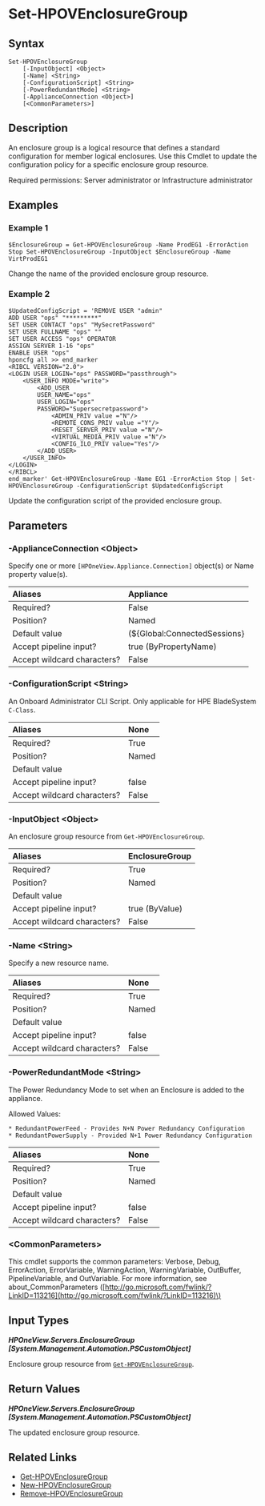 ﻿---
description: Modify an existing enclosure group policy.
---

# Set-HPOVEnclosureGroup

## Syntax

```text
Set-HPOVEnclosureGroup
    [-InputObject] <Object>
    [-Name] <String>
    [-ConfigurationScript] <String>
    [-PowerRedundantMode] <String>
    [-ApplianceConnection <Object>]
    [<CommonParameters>]
```

## Description

An enclosure group is a logical resource that defines a standard configuration for member logical enclosures. Use this Cmdlet to update the configuration policy for a specific enclosure group resource.

Required permissions: Server administrator or Infrastructure administrator

## Examples

###  Example 1 

```text
$EnclosureGroup = Get-HPOVEnclosureGroup -Name ProdEG1 -ErrorAction Stop Set-HPOVEnclosureGroup -InputObject $EnclosureGroup -Name VirtProdEG1
```

Change the name of the provided enclosure group resource.

###  Example 2 

```text
$UpdatedConfigScript = 'REMOVE USER "admin"
ADD USER "ops" "*********"
SET USER CONTACT "ops" "MySecretPassword"
SET USER FULLNAME "ops" ""
SET USER ACCESS "ops" OPERATOR
ASSIGN SERVER 1-16 "ops"
ENABLE USER "ops"
hponcfg all >> end_marker
<RIBCL VERSION="2.0">
<LOGIN USER_LOGIN="ops" PASSWORD="passthrough">
    <USER_INFO MODE="write">
        <ADD_USER
        USER_NAME="ops"
        USER_LOGIN="ops"
        PASSWORD="Supersecretpassword">
            <ADMIN_PRIV value ="N"/>
            <REMOTE_CONS_PRIV value ="Y"/>
            <RESET_SERVER_PRIV value ="N"/>
            <VIRTUAL_MEDIA_PRIV value ="N"/>    
            <CONFIG_ILO_PRIV value="Yes"/>
        </ADD_USER>
    </USER_INFO>
</LOGIN>
</RIBCL>
end_marker' Get-HPOVEnclosureGroup -Name EG1 -ErrorAction Stop | Set-HPOVEnclosureGroup -ConfigurationScript $UpdatedConfigScript
```

Update the configuration script of the provided enclosure group.

## Parameters

### -ApplianceConnection &lt;Object&gt;

Specify one or more `[HPOneView.Appliance.Connection]` object(s) or Name property value(s).

| Aliases | Appliance |
| :--- | :--- |
| Required? | False |
| Position? | Named |
| Default value | (${Global:ConnectedSessions} | ? Default) |
| Accept pipeline input? | true (ByPropertyName) |
| Accept wildcard characters? | False |

### -ConfigurationScript &lt;String&gt;

An Onboard Administrator CLI Script. Only applicable for HPE BladeSystem `C-Class`.

| Aliases | None |
| :--- | :--- |
| Required? | True |
| Position? | Named |
| Default value |  |
| Accept pipeline input? | false |
| Accept wildcard characters? | False |

### -InputObject &lt;Object&gt;

An enclosure group resource from `Get-HPOVEnclosureGroup`.

| Aliases | EnclosureGroup |
| :--- | :--- |
| Required? | True |
| Position? | Named |
| Default value |  |
| Accept pipeline input? | true (ByValue) |
| Accept wildcard characters? | False |

### -Name &lt;String&gt;

Specify a new resource name.

| Aliases | None |
| :--- | :--- |
| Required? | True |
| Position? | Named |
| Default value |  |
| Accept pipeline input? | false |
| Accept wildcard characters? | False |

### -PowerRedundantMode &lt;String&gt;

The Power Redundancy Mode to set when an Enclosure is added to the appliance.

Allowed Values:

    * RedundantPowerFeed - Provides N+N Power Redundancy Configuration
    * RedundantPowerSupply - Provided N+1 Power Redundancy Configuration

| Aliases | None |
| :--- | :--- |
| Required? | True |
| Position? | Named |
| Default value |  |
| Accept pipeline input? | false |
| Accept wildcard characters? | False |

### &lt;CommonParameters&gt;

This cmdlet supports the common parameters: Verbose, Debug, ErrorAction, ErrorVariable, WarningAction, WarningVariable, OutBuffer, PipelineVariable, and OutVariable. For more information, see about\_CommonParameters \([http://go.microsoft.com/fwlink/?LinkID=113216](http://go.microsoft.com/fwlink/?LinkID=113216)\)

## Input Types

_**HPOneView.Servers.EnclosureGroup [System.Management.Automation.PSCustomObject]**_

Enclosure group resource from [`Get-HPOVEnclosureGroup`](get-hpovenclosuregroup.md).

## Return Values

_**HPOneView.Servers.EnclosureGroup [System.Management.Automation.PSCustomObject]**_

The updated enclosure group resource.

## Related Links

* [Get-HPOVEnclosureGroup](get-hpovenclosuregroup.md)
* [New-HPOVEnclosureGroup](new-hpovenclosuregroup.md)
* [Remove-HPOVEnclosureGroup](remove-hpovenclosuregroup.md)
